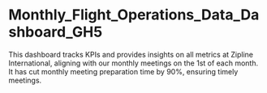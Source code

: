 # Monthly_Flight_Operations_Data_Dashboard_GH5
This dashboard tracks KPIs and provides insights on all metrics at Zipline International, aligning with our monthly meetings on the 1st of each month. It has cut monthly meeting preparation time by 90%, ensuring timely meetings.
